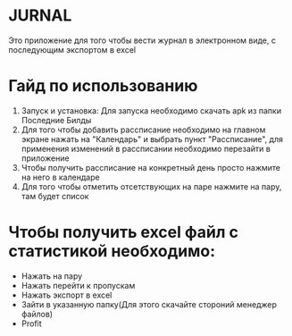 # JURNAL
Это приложение для того чтобы вести журнал в электронном виде, с последующим экспортом в excel
# Гайд по использованию
1. Запуск и установка:
 Для запуска необходимо скачать apk из папки Последние Билды
2. Для того чтобы добавить рассписание необходимо на главном экране нажать на "Календарь" и выбрать пункт "Рассписание", для применения изменений в рассписании необходимо перезайти в приложение
3. Чтобы получить рассписание на конкретный день просто нажмите на него в календаре
4. Для того чтобы отметить отсетствующих на паре нажмите на пару, там будет список
# Чтобы получить excel файл с статистикой необходимо:
   * Нажать на пару
   * Нажать перейти к пропускам
   * Нажать экспорт в excel
   * Зайти в указанную папку(Для этого скачайте стороний менеджер файлов)
   * Profit
